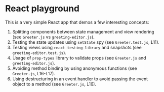 # React playground

This is a very simple React app that demos a few interesting concepts:

1. Splitting components between state management and view rendering (see `Greeter.js` vs `greeting-editor.js`).
1. Testing the state updates using `setState` spy (see `Greeter.test.js`, L11).
1. Testing views using `react-testing-library` and snapshots (see `greeting-editor.test.js`).
1. Usage of `prop-types` library to validate props (see `Greeter.js` and `greeting-editor.js`).
1. Avoiding method binding by using anonymous functions (see `Greeter.js`, L16-L17).
1. Using destructuring in an event handler to avoid passing the event object to a method (see `Greeter.js`, L16).
